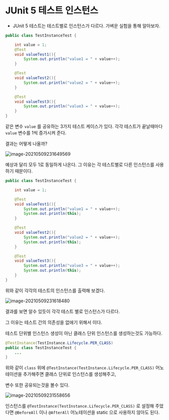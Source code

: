 # JUnit 5 테스트 인스턴스

* JUnit 5 테스트는 테스트별로 인스턴스가 다르다. 가벼운 실험을 통해 알아보자.



```java
public class TestInstanceTest {

	int value = 1;
	@Test
	void valueTest1(){
		System.out.println("value1 = " + value++);
	}

	@Test
	void valueTest2(){
		System.out.println("value2 = " + value++);
	}

	@Test
	void valueTest3(){
		System.out.println("value3 = " + value++);
	}
}
```



같은 변수 `value` 를 공유하는 3가지 테스트 케이스가 있다. 각각 테스트가 끝날때마다 `value` 변수를 1씩 증가시켜 준다.

결과는 어떻게 나올까?



![image-20210509231649569](C:\Users\jimfo\AppData\Roaming\Typora\typora-user-images\image-20210509231649569.png)



예상과 달리 모두 1로 동일하게 나온다. 그 이유는 각 테스트별로 다른 인스턴스를 사용하기 때문이다.



```java
public class TestInstanceTest {

	int value = 1;

	@Test
	void valueTest1(){
		System.out.println("value1 = " + value++);
		System.out.println(this);
	}

	@Test
	void valueTest2(){
		System.out.println("value2 = " + value++);
		System.out.println(this);
	}

	@Test
	void valueTest3(){
		System.out.println("value3 = " + value++);
		System.out.println(this);
	}
}
```

위와 같이 각각의 테스트의 인스턴스를 출력해 보겠다.



![image-20210509231618480](C:\Users\jimfo\AppData\Roaming\Typora\typora-user-images\image-20210509231618480.png)



결과를 보면 알수 있듯이 각각 테스트 별로 인스턴스가 다르다.

그 이유는 테스트 간의 의존성을 없애기 위해서 이다. 



테스트 단위별 인스턴스 생성이 아닌 클래스 단위 인스턴스를 생성하는것도 가능하다.

```java
@TestInstance(TestInstance.Lifecycle.PER_CLASS)
public class TestInstanceTest {
    ...
}
```

위와 같이 `class` 위에 `@TestInstance(TestInstance.Lifecycle.PER_CLASS)` 어노테이션을 추가해주면 클래스 단위로 인스턴스를 생성해주고,

변수 또한 공유되는것을 볼수 있다.



![image-20210509231558656](C:\Users\jimfo\AppData\Roaming\Typora\typora-user-images\image-20210509231558656.png)



인스턴스를 `@TestInstance(TestInstance.Lifecycle.PER_CLASS)` 로 설정해 주었다면 `@BeforeAll` 이나 `@AfterAll` 어노테이션을 static 으로 사용하지 않아도 된다.

